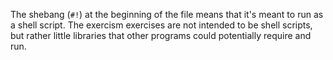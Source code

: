 The shebang (`#!`) at the beginning of the file means that it's meant to run as a shell script. The exercism exercises are not intended to be shell scripts, but rather little libraries that other programs could potentially require and run.
